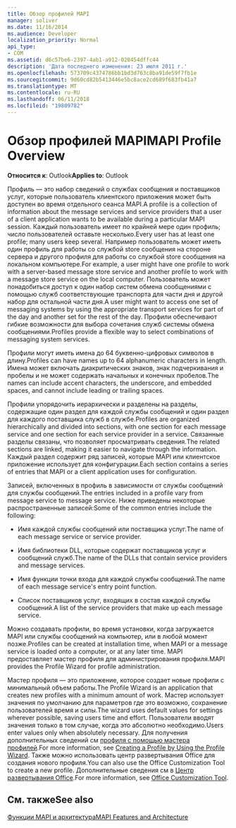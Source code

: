 ```yaml
---
title: Обзор профилей MAPI
manager: soliver
ms.date: 11/16/2014
ms.audience: Developer
localization_priority: Normal
api_type:
- COM
ms.assetid: d6c57be6-2397-4ab1-a912-028454dffc44
description: 'Дата последнего изменения: 23 июля 2011 г.'
ms.openlocfilehash: 573709c4374786bb1bd3d763c8ba91de59f7fb1e
ms.sourcegitcommit: 9d60cd82b5413446e5bc8ace2cd689f683fb41a7
ms.translationtype: MT
ms.contentlocale: ru-RU
ms.lasthandoff: 06/11/2018
ms.locfileid: "19809782"
---
```

# <a name="mapi-profile-overview"></a><span data-ttu-id="eca35-103">Обзор профилей MAPI</span><span class="sxs-lookup"><span data-stu-id="eca35-103">MAPI Profile Overview</span></span>

  
  
<span data-ttu-id="eca35-104">**Относится к**: Outlook</span><span class="sxs-lookup"><span data-stu-id="eca35-104">**Applies to**: Outlook</span></span> 
  
<span data-ttu-id="eca35-105">Профиль — это набор сведений о службах сообщения и поставщиков услуг, которые пользователь клиентского приложения может быть доступен во время отдельного сеанса MAPI.</span><span class="sxs-lookup"><span data-stu-id="eca35-105">A profile is a collection of information about the message services and service providers that a user of a client application wants to be available during a particular MAPI session.</span></span> <span data-ttu-id="eca35-106">Каждый пользователь имеет по крайней мере один профиль; число пользователей оставьте несколько.</span><span class="sxs-lookup"><span data-stu-id="eca35-106">Every user has at least one profile; many users keep several.</span></span> <span data-ttu-id="eca35-107">Например пользователь может иметь один профиль для работы со службой store сообщения на стороне сервера и другого профиля для работы со службой store сообщения на локальном компьютере.</span><span class="sxs-lookup"><span data-stu-id="eca35-107">For example, a user might have one profile to work with a server-based message store service and another profile to work with a message store service on the local computer.</span></span> <span data-ttu-id="eca35-108">Пользователь может понадобиться доступ к один набор систем обмена сообщениями с помощью служб соответствующие транспорта для части дня и другой набор для остальной части дня.</span><span class="sxs-lookup"><span data-stu-id="eca35-108">A user might want to access one set of messaging systems by using the appropriate transport services for part of the day and another set for the rest of the day.</span></span> <span data-ttu-id="eca35-109">Профили обеспечивают гибкие возможности для выбора сочетания служб системы обмена сообщениями.</span><span class="sxs-lookup"><span data-stu-id="eca35-109">Profiles provide a flexible way to select combinations of messaging system services.</span></span> 
  
<span data-ttu-id="eca35-110">Профили могут иметь имена до 64 буквенно-цифровых символов в длину.</span><span class="sxs-lookup"><span data-stu-id="eca35-110">Profiles can have names up to 64 alphanumeric characters in length.</span></span> <span data-ttu-id="eca35-111">Имена может включать диакритических знаков, знак подчеркивания и пробелы и не может содержать начальных и конечных пробелов.</span><span class="sxs-lookup"><span data-stu-id="eca35-111">The names can include accent characters, the underscore, and embedded spaces, and cannot include leading or trailing spaces.</span></span> 
  
<span data-ttu-id="eca35-112">Профили упорядочить иерархически и разделены на разделы, содержащие один раздел для каждой службы сообщений и один раздел для каждого поставщика служб в службе.</span><span class="sxs-lookup"><span data-stu-id="eca35-112">Profiles are organized hierarchically and divided into sections, with one section for each message service and one section for each service provider in a service.</span></span> <span data-ttu-id="eca35-113">Связанные разделы связаны, что позволяет просматривать сведения.</span><span class="sxs-lookup"><span data-stu-id="eca35-113">The related sections are linked, making it easier to navigate through the information.</span></span> <span data-ttu-id="eca35-114">Каждый раздел содержит ряд записей, которые MAPI или клиентское приложение использует для конфигурации.</span><span class="sxs-lookup"><span data-stu-id="eca35-114">Each section contains a series of entries that MAPI or a client application uses for configuration.</span></span>
  
<span data-ttu-id="eca35-115">Записей, включенных в профиль в зависимости от службы сообщений для службы сообщений.</span><span class="sxs-lookup"><span data-stu-id="eca35-115">The entries included in a profile vary from message service to message service.</span></span> <span data-ttu-id="eca35-116">Ниже приведены некоторые распространенные записей:</span><span class="sxs-lookup"><span data-stu-id="eca35-116">Some of the common entries include the following:</span></span>
  
- <span data-ttu-id="eca35-117">Имя каждой службы сообщений или поставщика услуг.</span><span class="sxs-lookup"><span data-stu-id="eca35-117">The name of each message service or service provider.</span></span>
    
- <span data-ttu-id="eca35-118">Имя библиотеки DLL, которые содержат поставщиков услуг и сообщений служб.</span><span class="sxs-lookup"><span data-stu-id="eca35-118">The name of the DLLs that contain service providers and message services.</span></span>
    
- <span data-ttu-id="eca35-119">Имя функции точки входа для каждой службы сообщений.</span><span class="sxs-lookup"><span data-stu-id="eca35-119">The name of each message service's entry point function.</span></span>
    
- <span data-ttu-id="eca35-120">Список поставщиков услуг, входящих в состав каждой службы сообщений.</span><span class="sxs-lookup"><span data-stu-id="eca35-120">A list of the service providers that make up each message service.</span></span>
    
<span data-ttu-id="eca35-121">Можно создавать профили, во время установки, когда загружается MAPI или службы сообщений на компьютер, или в любой момент позже.</span><span class="sxs-lookup"><span data-stu-id="eca35-121">Profiles can be created at installation time, when MAPI or a message service is loaded onto a computer, or at any later time.</span></span> <span data-ttu-id="eca35-122">MAPI предоставляет мастер профиля для администрирования профиля.</span><span class="sxs-lookup"><span data-stu-id="eca35-122">MAPI provides the Profile Wizard for profile administration.</span></span> 
  
<span data-ttu-id="eca35-123">Мастер профиля — это приложение, которое создает новые профили с минимальный объем работы.</span><span class="sxs-lookup"><span data-stu-id="eca35-123">The Profile Wizard is an application that creates new profiles with a minimum amount of work.</span></span> <span data-ttu-id="eca35-124">Мастер использует значения по умолчанию для параметров где это возможно, сохранение пользователей время и силы.</span><span class="sxs-lookup"><span data-stu-id="eca35-124">The wizard uses default values for settings wherever possible, saving users time and effort.</span></span> <span data-ttu-id="eca35-125">Пользователи вводят значения только в том случае, когда это абсолютно необходимо.</span><span class="sxs-lookup"><span data-stu-id="eca35-125">Users enter values only when absolutely necessary.</span></span> <span data-ttu-id="eca35-126">Для получения дополнительных сведений см [профиля с помощью мастера профилей](creating-a-profile-by-using-the-profile-wizard.md).</span><span class="sxs-lookup"><span data-stu-id="eca35-126">For more information, see [Creating a Profile by Using the Profile Wizard](creating-a-profile-by-using-the-profile-wizard.md).</span></span> <span data-ttu-id="eca35-127">Также можно использовать центр развертывания Office для создания нового профиля.</span><span class="sxs-lookup"><span data-stu-id="eca35-127">You can also use the Office Customization Tool to create a new profile.</span></span> <span data-ttu-id="eca35-128">Дополнительные сведения см в [Центр развертывания Office](http://go.microsoft.com/fwlink/?LinkId=123000).</span><span class="sxs-lookup"><span data-stu-id="eca35-128">For more information, see [Office Customization Tool](http://go.microsoft.com/fwlink/?LinkId=123000).</span></span>
  
## <a name="see-also"></a><span data-ttu-id="eca35-129">См. также</span><span class="sxs-lookup"><span data-stu-id="eca35-129">See also</span></span>



[<span data-ttu-id="eca35-130">Функции MAPI и архитектура</span><span class="sxs-lookup"><span data-stu-id="eca35-130">MAPI Features and Architecture</span></span>](mapi-features-and-architecture.md)

